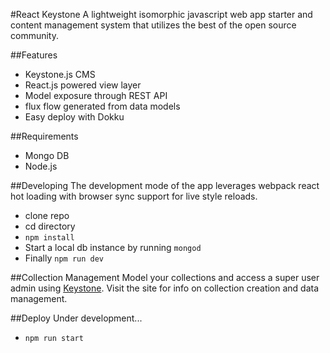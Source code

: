 #React Keystone
A lightweight isomorphic javascript web app starter and content management system that utilizes the best of the open source community.

##Features
- Keystone.js CMS
- React.js powered view layer
- Model exposure through REST API
- flux flow generated from data models
- Easy deploy with Dokku

##Requirements
- Mongo DB
- Node.js

##Developing
The development mode of the app leverages webpack react hot loading with browser sync support for live style reloads.
- clone repo
- cd directory 
- `npm install`
- Start a local db instance by running `mongod`
- Finally `npm run dev`

##Collection Management
Model your collections and access a super user admin using [Keystone](http://keystonejs.com). Visit the site for info on collection creation and data management. 

##Deploy
Under development...
- `npm run start`


